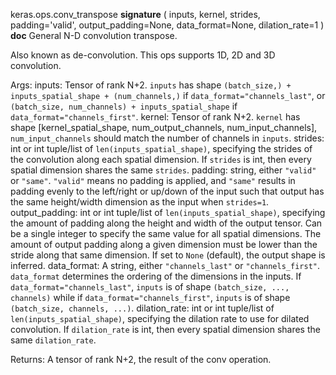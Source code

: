 keras.ops.conv_transpose
__signature__
(
  inputs,
  kernel,
  strides,
  padding='valid',
  output_padding=None,
  data_format=None,
  dilation_rate=1
)
__doc__
General N-D convolution transpose.

Also known as de-convolution. This ops supports 1D, 2D and 3D convolution.

Args:
    inputs: Tensor of rank N+2. `inputs` has shape
        `(batch_size,) + inputs_spatial_shape + (num_channels,)` if
        `data_format="channels_last"`, or
        `(batch_size, num_channels) + inputs_spatial_shape` if
        `data_format="channels_first"`.
    kernel: Tensor of rank N+2. `kernel` has shape
        [kernel_spatial_shape, num_output_channels, num_input_channels],
        `num_input_channels` should match the number of channels in
        `inputs`.
    strides: int or int tuple/list of `len(inputs_spatial_shape)`,
        specifying the strides of the convolution along each spatial
        dimension. If `strides` is int, then every spatial dimension shares
        the same `strides`.
    padding: string, either `"valid"` or `"same"`. `"valid"` means no
        padding is applied, and `"same"` results in padding evenly to the
        left/right or up/down of the input such that output has the
        same height/width dimension as the input when `strides=1`.
    output_padding: int or int tuple/list of `len(inputs_spatial_shape)`,
        specifying the amount of padding along the height and width of
        the output tensor. Can be a single integer to specify the same
        value for all spatial dimensions. The amount of output padding
        along a given dimension must be lower than the stride along that
        same dimension. If set to `None` (default), the output shape is
        inferred.
    data_format: A string, either `"channels_last"` or `"channels_first"`.
        `data_format` determines the ordering of the dimensions in the
        inputs. If `data_format="channels_last"`, `inputs` is of shape
        `(batch_size, ..., channels)` while if
        `data_format="channels_first"`, `inputs` is of shape
        `(batch_size, channels, ...)`.
    dilation_rate: int or int tuple/list of `len(inputs_spatial_shape)`,
        specifying the dilation rate to use for dilated convolution. If
        `dilation_rate` is int, then every spatial dimension shares
        the same `dilation_rate`.

Returns:
    A tensor of rank N+2, the result of the conv operation.
